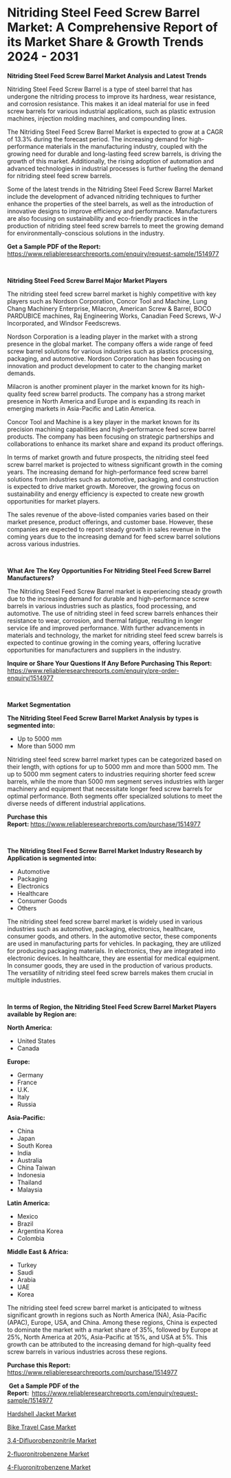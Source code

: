 <p><h1>Nitriding Steel Feed Screw Barrel Market: A Comprehensive Report of its Market Share & Growth Trends 2024 - 2031</h1></p><p><strong>Nitriding Steel Feed Screw Barrel Market Analysis and Latest Trends</strong></p>
<p><p>Nitriding Steel Feed Screw Barrel is a type of steel barrel that has undergone the nitriding process to improve its hardness, wear resistance, and corrosion resistance. This makes it an ideal material for use in feed screw barrels for various industrial applications, such as plastic extrusion machines, injection molding machines, and compounding lines.</p><p>The Nitriding Steel Feed Screw Barrel Market is expected to grow at a CAGR of 13.3% during the forecast period. The increasing demand for high-performance materials in the manufacturing industry, coupled with the growing need for durable and long-lasting feed screw barrels, is driving the growth of this market. Additionally, the rising adoption of automation and advanced technologies in industrial processes is further fueling the demand for nitriding steel feed screw barrels.</p><p>Some of the latest trends in the Nitriding Steel Feed Screw Barrel Market include the development of advanced nitriding techniques to further enhance the properties of the steel barrels, as well as the introduction of innovative designs to improve efficiency and performance. Manufacturers are also focusing on sustainability and eco-friendly practices in the production of nitriding steel feed screw barrels to meet the growing demand for environmentally-conscious solutions in the industry.</p></p>
<p><strong>Get a Sample PDF of the Report:&nbsp;</strong> <a href="https://www.reliableresearchreports.com/enquiry/request-sample/1514977">https://www.reliableresearchreports.com/enquiry/request-sample/1514977</a></p>
<p>&nbsp;</p>
<p><strong>Nitriding Steel Feed Screw Barrel Major Market Players</strong></p>
<p><p>The nitriding steel feed screw barrel market is highly competitive with key players such as Nordson Corporation, Concor Tool and Machine, Lung Chang Machinery Enterprise, Milacron, American Screw & Barrel, BOCO PARDUBICE machines, Raj Engineering Works, Canadian Feed Screws, W-J Incorporated, and Windsor Feedscrews. </p><p>Nordson Corporation is a leading player in the market with a strong presence in the global market. The company offers a wide range of feed screw barrel solutions for various industries such as plastics processing, packaging, and automotive. Nordson Corporation has been focusing on innovation and product development to cater to the changing market demands.</p><p>Milacron is another prominent player in the market known for its high-quality feed screw barrel products. The company has a strong market presence in North America and Europe and is expanding its reach in emerging markets in Asia-Pacific and Latin America.</p><p>Concor Tool and Machine is a key player in the market known for its precision machining capabilities and high-performance feed screw barrel products. The company has been focusing on strategic partnerships and collaborations to enhance its market share and expand its product offerings.</p><p>In terms of market growth and future prospects, the nitriding steel feed screw barrel market is projected to witness significant growth in the coming years. The increasing demand for high-performance feed screw barrel solutions from industries such as automotive, packaging, and construction is expected to drive market growth. Moreover, the growing focus on sustainability and energy efficiency is expected to create new growth opportunities for market players.</p><p>The sales revenue of the above-listed companies varies based on their market presence, product offerings, and customer base. However, these companies are expected to report steady growth in sales revenue in the coming years due to the increasing demand for feed screw barrel solutions across various industries.</p></p>
<p>&nbsp;</p>
<p><strong>What Are The Key Opportunities For Nitriding Steel Feed Screw Barrel Manufacturers?</strong></p>
<p><p>The Nitriding Steel Feed Screw Barrel market is experiencing steady growth due to the increasing demand for durable and high-performance screw barrels in various industries such as plastics, food processing, and automotive. The use of nitriding steel in feed screw barrels enhances their resistance to wear, corrosion, and thermal fatigue, resulting in longer service life and improved performance. With further advancements in materials and technology, the market for nitriding steel feed screw barrels is expected to continue growing in the coming years, offering lucrative opportunities for manufacturers and suppliers in the industry.</p></p>
<p><strong>Inquire or Share Your Questions If Any Before Purchasing This Report:</strong> <a href="https://www.reliableresearchreports.com/enquiry/pre-order-enquiry/1514977">https://www.reliableresearchreports.com/enquiry/pre-order-enquiry/1514977</a></p>
<p>&nbsp;</p>
<p><strong>Market Segmentation</strong></p>
<p><strong>The Nitriding Steel Feed Screw Barrel Market Analysis by types is segmented into:</strong></p>
<p><ul><li>Up to 5000 mm</li><li>More than 5000 mm</li></ul></p>
<p><p>Nitriding steel feed screw barrel market types can be categorized based on their length, with options for up to 5000 mm and more than 5000 mm. The up to 5000 mm segment caters to industries requiring shorter feed screw barrels, while the more than 5000 mm segment serves industries with larger machinery and equipment that necessitate longer feed screw barrels for optimal performance. Both segments offer specialized solutions to meet the diverse needs of different industrial applications.</p></p>
<p><strong>Purchase this Report:&nbsp;</strong><a href="https://www.reliableresearchreports.com/purchase/1514977">https://www.reliableresearchreports.com/purchase/1514977</a></p>
<p>&nbsp;</p>
<p><strong>The Nitriding Steel Feed Screw Barrel Market Industry Research by Application is segmented into:</strong></p>
<p><ul><li>Automotive</li><li>Packaging</li><li>Electronics</li><li>Healthcare</li><li>Consumer Goods</li><li>Others</li></ul></p>
<p><p>The nitriding steel feed screw barrel market is widely used in various industries such as automotive, packaging, electronics, healthcare, consumer goods, and others. In the automotive sector, these components are used in manufacturing parts for vehicles. In packaging, they are utilized for producing packaging materials. In electronics, they are integrated into electronic devices. In healthcare, they are essential for medical equipment. In consumer goods, they are used in the production of various products. The versatility of nitriding steel feed screw barrels makes them crucial in multiple industries.</p></p>
<p>&nbsp;</p>
<p><strong>In terms of Region, the Nitriding Steel Feed Screw Barrel Market Players available by Region are:</strong></p>
<p>
    <p> <strong> North America: </strong>
        <ul>
            <li>United States</li>
            <li>Canada</li>
        </ul>
        </p> 
    <p> <strong> Europe: </strong>
        <ul>
            <li>Germany</li>
            <li>France</li>
            <li>U.K.</li>
            <li>Italy</li>
            <li>Russia</li>
        </ul>
        </p> 
    <p> <strong> Asia-Pacific: </strong>
        <ul>
            <li>China</li>
            <li>Japan</li>
            <li>South Korea</li>
            <li>India</li>
            <li>Australia</li>
            <li>China Taiwan</li>
            <li>Indonesia</li>
            <li>Thailand</li>
            <li>Malaysia</li>
        </ul>
        </p> 
    <p> <strong> Latin America: </strong>
        <ul>
            <li>Mexico</li>
            <li>Brazil</li>
            <li>Argentina Korea</li>
            <li>Colombia</li>
        </ul>
        </p> 
    <p> <strong> Middle East & Africa: </strong>
        <ul>
            <li>Turkey</li>
            <li>Saudi</li>
            <li>Arabia</li>
            <li>UAE</li>
            <li>Korea</li>
        </ul>
    </p>
    </p>
<p><p>The nitriding steel feed screw barrel market is anticipated to witness significant growth in regions such as North America (NA), Asia-Pacific (APAC), Europe, USA, and China. Among these regions, China is expected to dominate the market with a market share of 35%, followed by Europe at 25%, North America at 20%, Asia-Pacific at 15%, and USA at 5%. This growth can be attributed to the increasing demand for high-quality feed screw barrels in various industries across these regions.</p></p>
<p><strong>Purchase this Report: </strong><a href="https://www.reliableresearchreports.com/purchase/1514977">https://www.reliableresearchreports.com/purchase/1514977</a></p>
<p>&nbsp;<strong>Get a Sample PDF of the Report:&nbsp;&nbsp;</strong><a href="https://www.reliableresearchreports.com/enquiry/request-sample/1514977">https://www.reliableresearchreports.com/enquiry/request-sample/1514977</a></p>
<p><strong></strong></p>
<p><p><a href="https://view.publitas.com/reportprime-1/hardshell-jacket-market-size-market-share-and-global-market-analysis-report-2024-2031/">Hardshell Jacket Market</a></p><p><a href="https://view.publitas.com/reportprime-1/insights-into-bike-travel-case-market-size-analysing-market-share-trends-and-growth-from-2024-to-2031/">Bike Travel Case Market</a></p><p><a href="https://cat-emmental-94b.notion.site/3-4-Difluorobenzonitrile-Market-Size-Market-Share-and-Global-Market-Analysis-Report-2024-2031-58195dd29e2f4a158fb4709a4080e1a0">3,4-Difluorobenzonitrile Market</a></p><p><a href="https://cat-emmental-94b.notion.site/2-fluoronitrobenzene-Market-A-Comprehensive-Report-of-its-Market-Share-Growth-Trends-2024-2031-dc61f9bff14846aa91940df3ab79c264">2-fluoronitrobenzene Market</a></p><p><a href="https://silk-columnist-571.notion.site/4-Fluoronitrobenzene-Market-Size-and-Growth-Market-Segmentation-Regional-and-Country-Breakdowns-a-a01a149a55bd44b39e787414afbec078">4-Fluoronitrobenzene Market</a></p></p>
